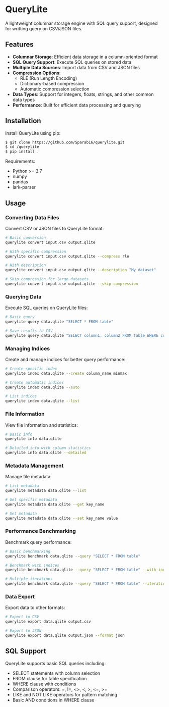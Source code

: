 # QueryLite

A lightweight columnar storage engine with SQL query support, designed for writting query on CSV/JSON files.

## Features

- **Columnar Storage**: Efficient data storage in a column-oriented format
- **SQL Query Support**: Execute SQL queries on stored data
- **Multiple Data Sources**: Import data from CSV and JSON files
- **Compression Options**:
  - RLE (Run Length Encoding)
  - Dictionary-based compression
  - Automatic compression selection
- **Data Types**: Support for integers, floats, strings, and other common data types
- **Performance**: Built for efficient data processing and querying

## Installation

Install QueryLite using pip:

```bash
$ git clone https://github.com/Sparab16/querylite.git
$ cd /querylite
$ pip install .
```

Requirements:

- Python >= 3.7
- numpy
- pandas
- lark-parser

## Usage

### Converting Data Files

Convert CSV or JSON files to QueryLite format:

```bash
# Basic conversion
querylite convert input.csv output.qlite

# With specific compression
querylite convert input.csv output.qlite --compress rle

# With description
querylite convert input.csv output.qlite --description "My dataset"

# Skip compression for large datasets
querylite convert input.csv output.qlite --skip-compression
```

### Querying Data

Execute SQL queries on QueryLite files:

```bash
# Basic query
querylite query data.qlite "SELECT * FROM table"

# Save results to CSV
querylite query data.qlite "SELECT column1, column2 FROM table WHERE column1 > 100" --output results.csv
```

### Managing Indices

Create and manage indices for better query performance:

```bash
# Create specific index
querylite index data.qlite --create column_name minmax

# Create automatic indices
querylite index data.qlite --auto

# List indices
querylite index data.qlite --list
```

### File Information

View file information and statistics:

```bash
# Basic info
querylite info data.qlite

# Detailed info with column statistics
querylite info data.qlite --detailed
```

### Metadata Management

Manage file metadata:

```bash
# List metadata
querylite metadata data.qlite --list

# Get specific metadata
querylite metadata data.qlite --get key_name

# Set metadata
querylite metadata data.qlite --set key_name value
```

### Performance Benchmarking

Benchmark query performance:

```bash
# Basic benchmarking
querylite benchmark data.qlite --query "SELECT * FROM table"

# Benchmark with indices
querylite benchmark data.qlite --query "SELECT * FROM table" --with-indices

# Multiple iterations
querylite benchmark data.qlite --query "SELECT * FROM table" --iterations 10
```

### Data Export

Export data to other formats:

```bash
# Export to CSV
querylite export data.qlite output.csv

# Export to JSON
querylite export data.qlite output.json --format json
```

## SQL Support

QueryLite supports basic SQL queries including:

- SELECT statements with column selection
- FROM clause for table specification
- WHERE clause with conditions
- Comparison operators: =, !=, <>, <, >, <=, >=
- LIKE and NOT LIKE operators for pattern matching
- Basic AND conditions in WHERE clause
